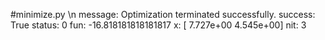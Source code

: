 #minimize.py
\n message: Optimization terminated successfully.
 success: True
  status: 0
     fun: -16.818181818181817
       x: [ 7.727e+00  4.545e+00]
     nit: 3
